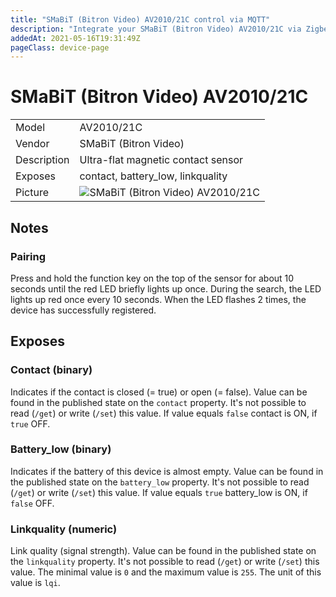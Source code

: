 ```yaml
---
title: "SMaBiT (Bitron Video) AV2010/21C control via MQTT"
description: "Integrate your SMaBiT (Bitron Video) AV2010/21C via Zigbee2MQTT with whatever smart home infrastructure you are using without the vendors bridge or gateway."
addedAt: 2021-05-16T19:31:49Z
pageClass: device-page
---
```


<!-- !!!! -->
<!-- ATTENTION: This file is auto-generated through docgen! -->
<!-- You can only edit the "## Notes"-Section till next h1 (#) or h2 heading (##). -->
<!-- Do NOT use h1 or h2 heading within "## Notes"-Section. -->
<!-- !!!! -->

# SMaBiT (Bitron Video) AV2010/21C

|     |     |
|-----|-----|
| Model | AV2010/21C  |
| Vendor  | SMaBiT (Bitron Video)  |
| Description | Ultra-flat magnetic contact sensor |
| Exposes | contact, battery_low, linkquality |
| Picture | ![SMaBiT (Bitron Video) AV2010/21C](https://www.zigbee2mqtt.io/images/devices/AV2010-21C.jpg) |


<!-- Notes BEGIN: You can edit here -->
## Notes


### Pairing
Press and hold the function key on the top of the sensor for about 10 seconds until the red LED briefly lights up once.
During the search, the LED lights up red once every 10 seconds. When the LED flashes 2 times, the device has successfully registered.

<!-- Notes END: Do not edit below this line -->



## Exposes

### Contact (binary)
Indicates if the contact is closed (= true) or open (= false).
Value can be found in the published state on the `contact` property.
It's not possible to read (`/get`) or write (`/set`) this value.
If value equals `false` contact is ON, if `true` OFF.

### Battery_low (binary)
Indicates if the battery of this device is almost empty.
Value can be found in the published state on the `battery_low` property.
It's not possible to read (`/get`) or write (`/set`) this value.
If value equals `true` battery_low is ON, if `false` OFF.

### Linkquality (numeric)
Link quality (signal strength).
Value can be found in the published state on the `linkquality` property.
It's not possible to read (`/get`) or write (`/set`) this value.
The minimal value is `0` and the maximum value is `255`.
The unit of this value is `lqi`.


